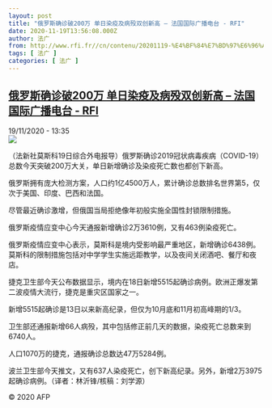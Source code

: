 ```yaml
---
layout: post
title: "俄罗斯确诊破200万 单日染疫及病殁双创新高 – 法国国际广播电台 - RFI"
date: 2020-11-19T13:56:08.000Z
author: 法广
from: http://www.rfi.fr//cn/contenu/20201119-%E4%BF%84%E7%BD%97%E6%96%AF%E7%A1%AE%E8%AF%8A%E7%A0%B4200%E4%B8%87-%E5%8D%95%E6%97%A5%E6%9F%93%E7%96%AB%E5%8F%8A%E7%97%85%E6%AE%81%E5%8F%8C%E5%88%9B%E6%96%B0%E9%AB%98
tags: [ 法广 ]
categories: [ 法广 ]
---
```

<!--1605794168000-->
[俄罗斯确诊破200万 单日染疫及病殁双创新高 – 法国国际广播电台 - RFI](http://www.rfi.fr//cn/contenu/20201119-%E4%BF%84%E7%BD%97%E6%96%AF%E7%A1%AE%E8%AF%8A%E7%A0%B4200%E4%B8%87-%E5%8D%95%E6%97%A5%E6%9F%93%E7%96%AB%E5%8F%8A%E7%97%85%E6%AE%81%E5%8F%8C%E5%88%9B%E6%96%B0%E9%AB%98)
------

<div>
<div>19/11/2020 - 13:35</div><img src="https://s.rfi.fr/media/display/60e9a906-2a67-11eb-aff0-005056a98db9/w:310/p:16x9/health0001b.201119203502.jpg"><div class="t-content__body u-clearfix">            <p>（法新社莫斯科19日综合外电报导）俄罗斯确诊2019冠状病毒疾病（COVID-19）总数今天突破200万大关，单日新增确诊及染疫死亡数也都创下新高。</p><p>    俄罗斯拥有庞大检测方案，人口约1亿4500万人，累计确诊总数排名世界第5，仅次于美国、印度、巴西和法国。</p><p>    尽管最近确诊激增，但俄国当局拒绝像年初般实施全国性封锁限制措施。</p><p>    俄罗斯疫情应变中心今天通报新增确诊2万3610例，又有463例染疫死亡。</p><p>    俄罗斯疫情应变中心表示，莫斯科是境内受影响最严重地区，新增确诊6438例。莫斯科的限制措施包括对中学学生实施远距教学，以及夜间关闭酒吧、餐厅和夜店。</p><p>    捷克卫生部今天公布数据显示，境内在18日新增5515起确诊病例。欧洲正爆发第二波疫情大流行，捷克是重灾区国家之一。</p><p>    新增5515起确诊是13日以来新高纪录，但仅为10月底和11月初高峰期的1/3。</p><p>    卫生部还通报新增66人病殁，其中包括修正前几天的数据，染疫死亡总数来到6740人。</p><p>    人口1070万的捷克，通报确诊总数达47万5284例。</p><p>    波兰卫生部今天推文，又有637人染疫死亡，创下新高纪录。另外，新增2万3975起确诊病例。（译者：林沂锋/核稿：刘学源）</p>            <p class="t-copyright">© 2020 AFP</p>        </div>
</div>
